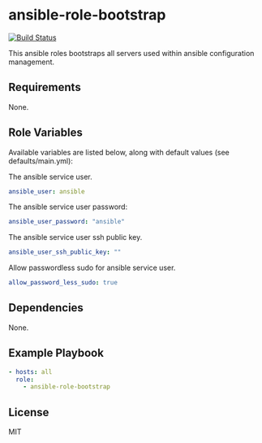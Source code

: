 # ansible-role-bootstrap

[![Build Status](https://travis-ci.org/BadFever/ansible-role-bootstrap.svg?branch=master)](https://travis-ci.org/BadFever/ansible-role-bootstrap)

This ansible roles bootstraps all servers used within ansible configuration management.

## Requirements

None.

## Role Variables

Available variables are listed below, along with default values (see defaults/main.yml):

The ansible service user.

```yaml
ansible_user: ansible
```

The ansible service user password:

```yaml
ansible_user_password: "ansible"
```

The ansible service user ssh public key.

```yaml
ansible_user_ssh_public_key: ""
```

Allow passwordless sudo for ansible service user.

```yaml
allow_password_less_sudo: true
```

## Dependencies

None.

## Example Playbook

```YAML
- hosts: all
  role:
    - ansible-role-bootstrap
```

## License

MIT

